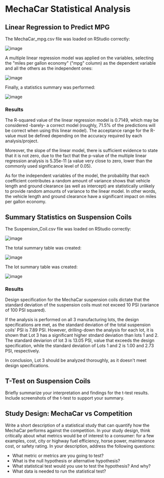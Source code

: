 # MechaCar Statistical Analysis

## Linear Regression to Predict MPG

The MechaCar_mpg.csv file was loaded on RStudio correctly:

![image](https://user-images.githubusercontent.com/113773420/231843552-da60eed5-9103-49cc-89a5-59ba871c2bf5.png)


A multiple linear regression model was applied on the variables, selecting the "miles per gallon economy" ("mpg" column) as the dependent variable and all the others as the independent ones:

![image](https://user-images.githubusercontent.com/113773420/231844473-02e2d780-979b-49e8-bcce-1f2085eebc77.png)


Finally, a statistics summary was performed:

![image](https://user-images.githubusercontent.com/113773420/231844843-d56e2c75-62a4-4146-b05c-31232f052efe.png)


### Results

The R-squared value of the linear regression model is 0.7149, which may be considered -barely- a correct model (roughly, 71.5% of the predictions will be correct when using this linear model). The acceptance range for the R-value must be defined depending on the accuracy required by each analysis/project.  

Moreover, the slope of the linear model, there is sufficient evidence to state that it is not zero, due to the fact that the p-value of the multiple linear regression analysis is 5.35e-11 (a value very close to zero, lower than the commonly used significance level of 0.05).

As for the independent variables of the model, the probability that each coefficient contributes a random amount of variance shows that vehicle length and ground clearance (as well as intercept) are statistically unlikely to provide random amounts of variance to the linear model. In other words, the vehicle length and ground clearance have a significant impact on miles per gallon economy.


## Summary Statistics on Suspension Coils

The Suspension_Coil.csv file was loaded on RStudio correctly:

![image](https://user-images.githubusercontent.com/113773420/231850044-d6adf4b9-4919-4a04-8f4e-600664feec50.png)

The total summary table was created:

![image](https://user-images.githubusercontent.com/113773420/231855129-267f7b39-995c-4b5a-b477-fd63bcbd4708.png)


The lot summary table was created:

![image](https://user-images.githubusercontent.com/113773420/231854278-1ea05ca1-4b56-4562-aa55-3a65fc20aac1.png)


### Results

Design specification for the MechaCar suspension coils dictate that the standard deviation of the suspension coils must not exceed 10 PSI (variance of 100 PSI squared).

If the analysis is performed on all 3 manufacturing lots, the design specifications are met, as the standard deviation of the total suspension coils' PSI is 7.89 PSI.
However, drilling-down the analysis for each lot, it is shown that Lot 3 has a significant higher stndard deviation than lots 1 and 2. The standard deviarion of lot 3 is 13.05 PSI, value that exceeds the design specification, while the standard deviation of Lots 1 and 2 is 1.00 and 2.73 PSI, respectively.

In conclusion, Lot 3 should be analyzed thoroughly, as it doesn't meet design specifications.



## T-Test on Suspension Coils

Briefly summarize your interpretation and findings for the t-test results. Include screenshots of the t-test to support your summary.


## Study Design: MechaCar vs Competition

Write a short description of a statistical study that can quantify how the MechaCar performs against the competition. In your study design, think critically about what metrics would be of interest to a consumer: for a few examples, cost, city or highway fuel efficiency, horse power, maintenance cost, or safety rating.
In your description, address the following questions:
* What metric or metrics are you going to test?
* What is the null hypothesis or alternative hypothesis?
* What statistical test would you use to test the hypothesis? And why?
* What data is needed to run the statistical test?
